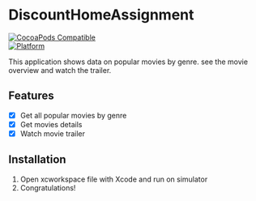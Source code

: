 # DiscountHomeAssignment

[![CocoaPods Compatible](https://img.shields.io/cocoapods/v/EZSwiftExtensions.svg)](https://img.shields.io/cocoapods/v/LFAlertController.svg)  
[![Platform](https://img.shields.io/cocoapods/p/LFAlertController.svg?style=flat)](http://cocoapods.org/pods/LFAlertController)

This application shows data on popular movies by genre. see the movie overview and watch the trailer.

## Features

- [x] Get all popular movies by genre
- [x] Get movies details
- [x] Watch movie trailer

## Installation

1. Open xcworkspace file with Xcode and run on simulator
2. Congratulations!
